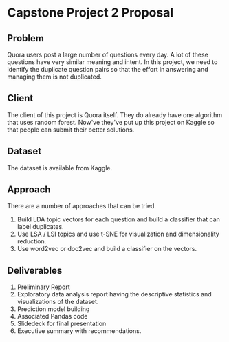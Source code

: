 # Capstone Project 2 Proposal

## Problem
Quora users post a large number of questions every day. A lot of these questions have very similar meaning and intent.
In this project, we need to identify the duplicate question pairs so that the effort in answering and managing them is not duplicated.

## Client
The client of this project is Quora itself. They do already have one algorithm that uses random forest. 
Now've they've put up this project on Kaggle so that people can submit their better solutions. 

## Dataset
The dataset is available from Kaggle.

## Approach
There are a number of approaches that can be tried.
1. Build LDA topic vectors for each question and build a classifier that can label duplicates.
2. Use LSA / LSI topics and use t-SNE for visualization and dimensionality reduction.
3. Use word2vec or doc2vec and build a classifier on the vectors.

## Deliverables
1. Preliminary Report
2. Exploratory data analysis report having the descriptive statistics and visualizations of the dataset.
3. Prediction model building
4. Associated Pandas code
5. Slidedeck for final presentation
6. Executive summary with recommendations.
